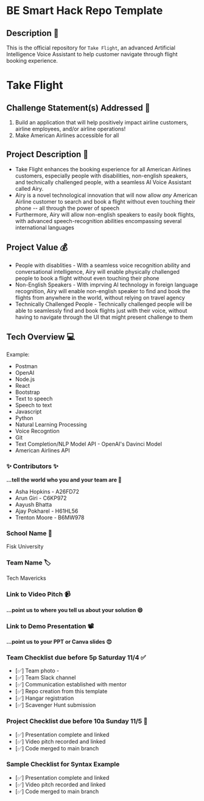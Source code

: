 # BE Smart Hack Repo Template

## Description 🚨

This is the official repository for `Take Flight`, an advanced Artificial Intelligence Voice Assistant to help customer navigate through flight booking experience.

# Take Flight

## Challenge Statement(s) Addressed 🎯

1. Build an application that will help positively impact airline customers, airline employees, and/or airline operations!
2. Make American Airlines accessible for all

## Project Description 🤯

- Take Flight enhances the booking experience for all American Airlines customers, especially people with disabilities, non-english speakers, and technically challenged people, with a seamless AI Voice Assistant called Airy.
- Airy is a novel technological innovation that will now allow _any_ American Airline customer to search and book a flight without even touching their phone -- all through the power of speech
- Furthermore, Airy will allow non-english speakers to easily book flights, with advanced speech-recognition abilities encompassing several international languages

## Project Value 💰

- People with disablities - With a seamless voice recognition ability and conversational intelligence, Airy will enable physically challenged people to book a flight without even touching their phone
- Non-English Speakers - With imprving AI technology in foreign language recognition, Airy will enable non-english speaker to find and book the flights from anywhere in the world, without relying on travel agency
- Technically Challenged People - Technically challenged people will be able to seamlessly find and book flights just with their voice, without having to navigate through the UI that might present challenge to them

## Tech Overview 💻

Example:

- Postman
- OpenAI
- Node.js
- React
- Bootstrap
- Text to speech
- Speech to text
- Javascript
- Python
- Natural Learning Processing
- Voice Recogntion
- Git
- Text Completion/NLP Model API - OpenAI's Davinci Model
- American Airlines API

### ✨ Contributors ✨

**...tell the world who you and your team are 🙂**

- Asha Hopkins - A26FD72
- Arun Giri - C6KP972
- Aayush Bhatta
- Ajay Pokharel - H61HL56
- Trenton Moore - B6MW978

### School Name 🏫

Fisk University

### Team Name 🏷

Tech Mavericks

### Link to Video Pitch 📹

**...point us to where you tell us about your solution 😄**

### Link to Demo Presentation 📽

**...point us to your PPT or Canva slides 😍**

### Team Checklist due before 5p Saturday 11/4 ✅

- [✅] Team photo -
- [✅] Team Slack channel
- [✅] Communication established with mentor
- [✅] Repo creation from this template
- [✅] Hangar registration
- [✅] Scavenger Hunt submission

### Project Checklist due before 10a Sunday 11/5 🏁

- [✅] Presentation complete and linked
- [✅] Video pitch recorded and linked
- [✅] Code merged to main branch

### Sample Checklist for Syntax Example

- [✅] Presentation complete and linked
- [✅] Video pitch recorded and linked
- [✅] Code merged to main branch
